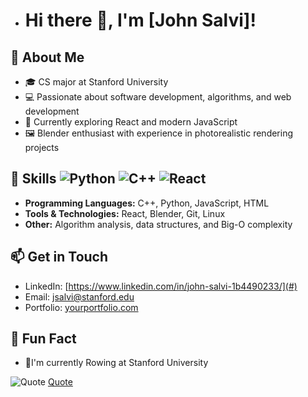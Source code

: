 - # Hi there 👋, I'm [John Salvi]!

## 🚀 About Me
- 🎓 CS major at Stanford University  
- 💻 Passionate about software development, algorithms, and web development  
- 🌟 Currently exploring React and modern JavaScript  
- 🖼️ Blender enthusiast with experience in photorealistic rendering projects  

## 🔧 Skills ![Python](https://img.shields.io/badge/Python-3776AB?style=for-the-badge&logo=python&logoColor=white) ![C++](https://img.shields.io/badge/C%2B%2B-00599C?style=for-the-badge&logo=c%2B%2B&logoColor=white) ![React](https://img.shields.io/badge/React-20232A?style=for-the-badge&logo=react&logoColor=61DAFB)
- **Programming Languages:** C++, Python, JavaScript, HTML
- **Tools & Technologies:** React, Blender, Git, Linux  
- **Other:** Algorithm analysis, data structures, and Big-O complexity  

## 📫 Get in Touch
- LinkedIn: [https://www.linkedin.com/in/john-salvi-1b4490233/](#)  
- Email: [jsalvi@stanford.edu](mailto:your.email@example.com)  
- Portfolio: [yourportfolio.com](#)

## 🌟 Fun Fact
- 🚣I'm currently  Rowing at Stanford University


![Quote](https://quotes-github-readme.vercel.app/api?type=horizontal&theme=radical)
[Quote](https://quotes-github-readme.vercel.app/api?type=horizontal&theme=light)

<!---
JohnSalvi/JohnSalvi is a ✨ special ✨ repository because its `README.md` (this file) appears on your GitHub profile.
You can click the Preview link to take a look at your changes.
--->

